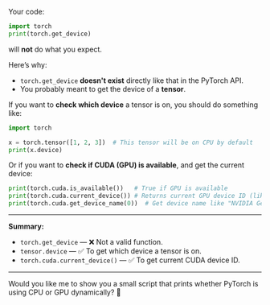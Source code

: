Your code:

```python
import torch
print(torch.get_device)
```

will **not** do what you expect.

Here’s why:
- `torch.get_device` **doesn't exist** directly like that in the PyTorch API.
- You probably meant to get the device of a **tensor**.

If you want to **check which device** a tensor is on, you should do something like:

```python
import torch

x = torch.tensor([1, 2, 3])  # This tensor will be on CPU by default
print(x.device)
```

Or if you want to **check if CUDA (GPU) is available**, and get the current device:

```python
print(torch.cuda.is_available())   # True if GPU is available
print(torch.cuda.current_device()) # Returns current GPU device ID (like 0)
print(torch.cuda.get_device_name(0))  # Get device name like "NVIDIA GeForce RTX 3060"
```

---
**Summary:**  
- `torch.get_device` — ❌ Not a valid function.  
- `tensor.device` — ✅ To get which device a tensor is on.
- `torch.cuda.current_device()` — ✅ To get current CUDA device ID.

---
Would you like me to show you a small script that prints whether PyTorch is using CPU or GPU dynamically? 🚀
